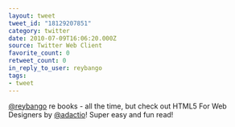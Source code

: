 ```yaml
---
layout: tweet
tweet_id: "18129207851"
category: twitter
date: 2010-07-09T16:06:20.000Z
source: Twitter Web Client
favorite_count: 0
retweet_count: 0
in_reply_to_user: reybango
tags:
- tweet
---
```


[@reybango](https://twitter.com/@reybango) re books - all the time, but check out HTML5 For Web Designers by [@adactio](https://twitter.com/@adactio)!  Super easy and fun read!
